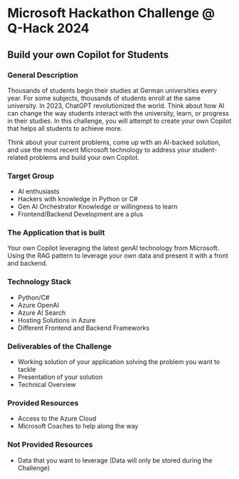 # Microsoft Hackathon Challenge @ Q-Hack 2024

## Build your own Copilot for Students

### General Description
Thousands of students begin their studies at German universities every year. For some subjects, thousands of students enroll at the same university. In 2023, ChatGPT revolutionized the world. Think about how AI can change the way students interact with the university, learn, or progress in their studies. In this challenge, you will attempt to create your own Copilot that helps all students to achieve more.

Think about your current problems, come up with an AI-backed solution, and use the most recent Microsoft technology to address your student-related problems and build your own Copilot.

### Target Group
- AI enthusiasts
- Hackers with knowledge in Python or C#
- Gen AI Orchestrator Knowledge or willingness to learn
- Frontend/Backend Development are a plus

### The Application that is built
Your own Copilot leveraging the latest genAI technology from Microsoft. Using the RAG pattern to leverage your own data and present it with a front and backend.

### Technology Stack
- Python/C#
- Azure OpenAI
- Azure AI Search
- Hosting Solutions in Azure
- Different Frontend and Backend Frameworks

### Deliverables of the Challenge
- Working solution of your application solving the problem you want to tackle
- Presentation of your solution
- Technical Overview

### Provided Resources
- Access to the Azure Cloud
- Microsoft Coaches to help along the way

### Not Provided Resources
- Data that you want to leverage (Data will only be stored during the Challenge)
